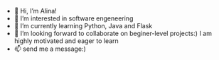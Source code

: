 - 👋 Hi, I’m Alina!
- 👀 I’m interested in software engeneering 
- 🌱 I’m currently learning Python, Java and Flask
- 💞️ I’m looking forward to collaborate on beginer-level projects:) I am highly motivated and eager to learn
- 📫 send me a message:)

<!---
alinka-developerka/alinka-developerka is a ✨ special ✨ repository because its `README.md` (this file) appears on your GitHub profile.
You can click the Preview link to take a look at your changes.
--->
